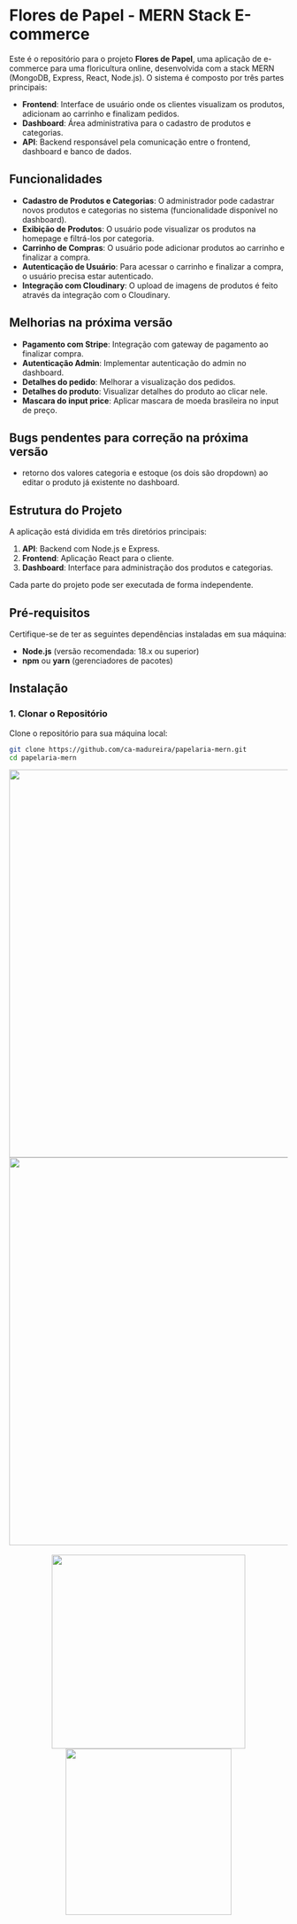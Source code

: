 # Flores de Papel - MERN Stack E-commerce

Este é o repositório para o projeto **Flores de Papel**, uma aplicação de e-commerce para uma floricultura online, desenvolvida com a stack MERN (MongoDB, Express, React, Node.js). O sistema é composto por três partes principais:

- **Frontend**: Interface de usuário onde os clientes visualizam os produtos, adicionam ao carrinho e finalizam pedidos.
- **Dashboard**: Área administrativa para o cadastro de produtos e categorias.
- **API**: Backend responsável pela comunicação entre o frontend, dashboard e banco de dados.

## Funcionalidades

- **Cadastro de Produtos e Categorias**: O administrador pode cadastrar novos produtos e categorias no sistema (funcionalidade disponível no dashboard).
- **Exibição de Produtos**: O usuário pode visualizar os produtos na homepage e filtrá-los por categoria.
- **Carrinho de Compras**: O usuário pode adicionar produtos ao carrinho e finalizar a compra.
- **Autenticação de Usuário**: Para acessar o carrinho e finalizar a compra, o usuário precisa estar autenticado.
- **Integração com Cloudinary**: O upload de imagens de produtos é feito através da integração com o Cloudinary.


## Melhorias na próxima versão

- **Pagamento com Stripe**: Integração com gateway de pagamento ao finalizar compra.
- **Autenticação Admin**: Implementar autenticação do admin no dashboard.
- **Detalhes do pedido**: Melhorar a visualização dos pedidos.
- **Detalhes do produto**: Visualizar detalhes do produto ao clicar nele.
- **Mascara do input price**: Aplicar mascara de moeda brasileira no input de preço.

## Bugs pendentes para correção na próxima versão
- retorno dos valores categoria e estoque (os dois são dropdown) ao editar o produto já existente no dashboard. 

## Estrutura do Projeto

A aplicação está dividida em três diretórios principais:

1. **API**: Backend com Node.js e Express.
2. **Frontend**: Aplicação React para o cliente.
3. **Dashboard**: Interface para administração dos produtos e categorias.

Cada parte do projeto pode ser executada de forma independente.

## Pré-requisitos

Certifique-se de ter as seguintes dependências instaladas em sua máquina:

- **Node.js** (versão recomendada: 18.x ou superior)
- **npm** ou **yarn** (gerenciadores de pacotes)

## Instalação

### 1. Clonar o Repositório

Clone o repositório para sua máquina local:

```bash
git clone https://github.com/ca-madureira/papelaria-mern.git
cd papelaria-mern


```
<div align="center">
  <img src="https://github.com/user-attachments/assets/1ee3f560-e1ef-4134-ae33-a01ccc6e2344" width="700" />
  <img src="https://github.com/user-attachments/assets/20e198ee-9dfb-4c00-a59e-5b2503743665" width="700" />
</div>

<br/>


<div align="center">
  <img src="https://github.com/user-attachments/assets/5dc36020-35a3-41a1-8003-e69a2e2269c9" width="350"/>
  <img src="https://github.com/user-attachments/assets/379f5554-9403-4264-9a8b-3a9024d3ddeb" width="300"/>
</div>







